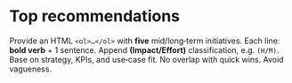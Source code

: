 # Top recommendations
Provide an HTML `<ol>…</ol>` with **five** mid/long‑term initiatives.
Each line: **bold verb** + 1 sentence. Append **(Impact/Effort)** classification, e.g. `(H/M)`.
Base on strategy, KPIs, and use‑case fit. No overlap with quick wins. Avoid vagueness.
